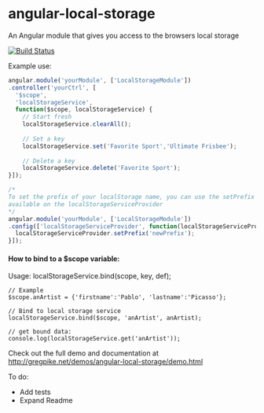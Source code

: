 angular-local-storage
=====================

An Angular module that gives you access to the browsers local storage

[![Build Status](https://secure.travis-ci.org/grevory/angular-local-storage.png?branch=master)](https://travis-ci.org/grevory/)

Example use: 

```javascript
angular.module('yourModule', ['LocalStorageModule'])
.controller('yourCtrl', [
  '$scope',
  'localStorageService',
  function($scope, localStorageService) {
    // Start fresh
    localStorageService.clearAll();
    
    // Set a key
    localStorageService.set('Favorite Sport','Ultimate Frisbee');
    
    // Delete a key
    localStorageService.delete('Favorite Sport');
}]);

/*
To set the prefix of your localStorage name, you can use the setPrefix method 
available on the localStorageServiceProvider
*/
angular.module('yourModule', ['LocalStorageModule'])
.config(['localStorageServiceProvider', function(localStorageServiceProvider){
  localStorageServiceProvider.setPrefix('newPrefix');
}]);
```

#### How to bind to a $scope variable:
Usage: localStorageService.bind(scope, key, def);
```
// Example
$scope.anArtist = {'firstname':'Pablo', 'lastname':'Picasso'};

// Bind to local storage service
localStorageService.bind($scope, 'anArtist', anArtist);

// get bound data:
console.log(localStorageService.get('anArtist'));
```

Check out the full demo and documentation at http://gregpike.net/demos/angular-local-storage/demo.html

To do:
- Add tests
- Expand Readme

